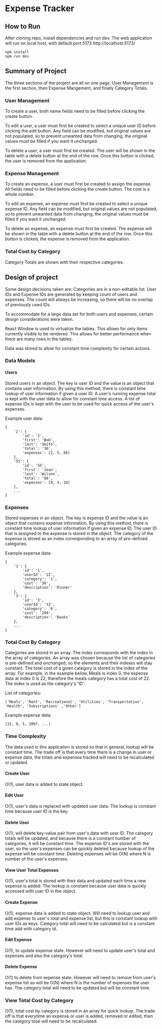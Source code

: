 # Expense Tracker
## How to Run
After cloning repo, install dependencies and run dev.
The web application will run on local host, with default port 5173
http://localhost:5173/
```
npm install
npm run dev
```

## Summary of Project
The three sections of the project are all on one page. User Management is the first section, then Expense Mangement, and finally Category Totals.

### User Management
To create a user, both name fields need to be filled before clicking the create button.

To edit a user, a user must first be created to select a unique user ID before clicking the edit button. Any field can be modified, but original values are not populated, so to prevent unwanted data from changing, the original values must be filled if you want it unchanged.

To delete a user, a user must first be created. The user will be shown in the table with a delete button at the end of the row. Once this button is clicked, the user is removed from the application.

### Expense Management
To create an expense, a user must first be created to assign the expense. All fields need to be filled before clicking the create button. The cost is a whole number.

To edit an expense, an expense must first be created to select a unique expense ID. Any field can be modified, but original values are not populated, so to prevent unwanted data from changing, the original values must be filled if you want it unchanged.

To delete an expense, an expense must first be created. The expense will be shown in the table with a delete button at the end of the row. Once this button is clicked, the expense is removed from the application.

### Total Cost by Category
Category Totals are shown with their respective categories. 

## Design of project
Some design decisions taken are: Categories are in a non-editable list. User IDs and Expense IDs are generated by keeping count of users and expenses. The count will always be increasing, so there will be no overlap of previously used IDs.

To accommodate for a large data set for both users and expenses, certain design considerations were taken. 

React Window is used to virtualize the tables. This allows for only items currently visible to be rendered. This allows for better performance when there are many rows in the tables.

Data was stored to allow for constant time complexity for certain actions.

### Data Models

#### Users
Stored users in an object. The key is user ID and the value is an object that contains user information. By using this method, there is constant time lookup of user information if given a user ID. A user's running expense total is kept with the user data to allow for constant time access. A list of expense IDs is kept with the user to be used for quick access of the user's expenses.

Example user data:
```
{
    '2': {
        'id': '2',
        'first': 'Bob',
        'last': 'Smith',
        'total': '30',
        'expenses': [2, 5, 66]
    },
    '55': {
        'id': '55',
        'first': 'Joan',
        'last': 'Wilson',
        'total': '88',
        'expenses': [9, 3, 10]
    },
    ...
}
```

### Expenses
Stored expenses in an object. The key is expense ID and the value is an object that contains expense information. By using this method, there is constant time lookup of user information if given an expense ID. The user ID that is assigned to the expense is stored in the object. The category of the expense is stored as an index corresponding to an array of pre-defined categories. 

Example expense data:
```
{
    '1': {
        'id': '1',
        'userId': '22',
        'category': '1',
        'cost': '30',
        'description': 'Dinner'
    },
    '3': {
        'id': '3',
        'userId': '32',
        'category': '6',
        'cost': '299',
        'description': 'Books'
    },
    ...
}
```

### Total Cost By Category
Categories are stored in an array. The index corresponds with the index in the array of categories. An array was chosen because the list of categories is pre-defined and unchanged, so the elements and their indexes will stay constant. The total cost of a given category is stored in the index of the array. For example, in the example below, Meals is index 0, the expense data at index 0 is 22, therefore the meals category has a total cost of 22.  The index is used as the category's 'ID'.

List of categories:
```
['Meals', 'Rent', 'Recreational', 'Utilities', 'Transportation', 'Health', 'Subscriptions' ,'Other']
```
Example expense data:
```
[22, 0, 5, 2097, ...]
```

### Time Complexity
The data used in this application is stored so that in general, lookup will be constant time. The trade off is that every time there is a change in user or expense data, the totals and expenses tracked will need to be recalculated or updated.

#### Create User
O(1), user data is added to state object.

#### Edit User
O(1), user's data is replaced with updated user data. The lookup is constant time because user ID is the key.

#### Delete User
O(1), will delete key-value pair from user's data with user ID. The category totals will be updated, and because there is a constant number of categories, it will be constant time. The expense ID's are stored with the user, so the user's expenses can be quickly deleted because lookup of the expense will be constant time. Deleting expenses will be O(N) where N is number of the user's expenses.

#### View User Total Expenses
O(1), user's total is stored with their data and updated each time a new expense is added. The lookup is constant because user data is quickly accessed with user ID in the object.

#### Create Expense
O(1), expense data is added to state object. Will need to lookup user and add expense to user's total and expense list, but this is constant lookup with user IDs as keys. Category total will need to be calculated but is a constant time add with category id.

#### Edit Expense
O(1), to update expense state. However will need to update user's total and expenses and also the category's total. 

#### Delete Expense
O(1) to delete from expense state. However will need to remove from user's expense list so will be O(N) where N is the number of expenses the user has. The category total will need to be updated but will be constant time.

### View Total Cost by Category
O(1), total cost by category is stored in an array for quick lookup. The trade off is that everytime an expense or user is added, removed or edited, then the category total will need to be recalculated.

